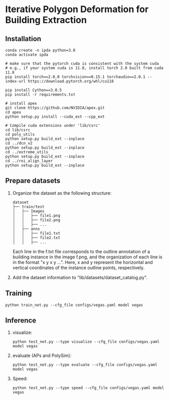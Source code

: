 # Iterative Polygon Deformation for Building Extraction

## Installation

```
conda create -n ipda python=3.8
conda activate ipda

# make sure that the pytorch cuda is consistent with the system cuda
# e.g., if your system cuda is 11.8, install torch 2.0 built from cuda 11.8
pip install torch==2.0.0 torchvision==0.15.1 torchaudio==2.0.1 --index-url https://download.pytorch.org/whl/cu118

pip install Cython==3.0.5
pip install -r requirements.txt

# install apex
git clone https://github.com/NVIDIA/apex.git
cd apex
python setup.py install --cuda_ext --cpp_ext

# Compile cuda extensions under 'lib/csrc'
cd lib/csrc
cd poly_utils
python setup.py build_ext --inplace
cd ../dcn_v2
python setup.py build_ext --inplace
cd ../extreme_utils
python setup.py build_ext --inplace
cd ../roi_align_layer
python setup.py build_ext --inplace
```

## Prepare datasets

1. Organize the dataset as the following structure:
    ```
   dataset
    ├── train/test
    │   ├── Images
    │   │   ├── file1.png
    │   │   ├── file2.png
    │   │   ├── ...
    │   ├── anns
    │   │   ├── file1.txt
    │   │   ├── file2.txt
    │   │   ├── ...
    ```
   Each line in the f.txt file corresponds to the outline annotation of a building instance in the image f.png,
   and the organization of each line is in the format "x y x y ...". 
   Here, x and y represent the horizontal and vertical coordinates of the instance outline points, respectively.
	
2. Add the dataset information to "lib/datasets/dataset_catalog.py".

## Training

```
python train_net.py --cfg_file configs/vegas.yaml model vegas
```

## Inference
1. visualize:
    ```
    python test_net.py --type visualize --cfg_file configs/vegas.yaml model vegas
    ```
3. evaluate (APs and PolySim):
    ```
    python test_net.py --type evaluate --cfg_file configs/vegas.yaml model vegas
    ```
4. Speed:
    ```
    python test_net.py --type speed --cfg_file configs/vegas.yaml model vegas
    ```